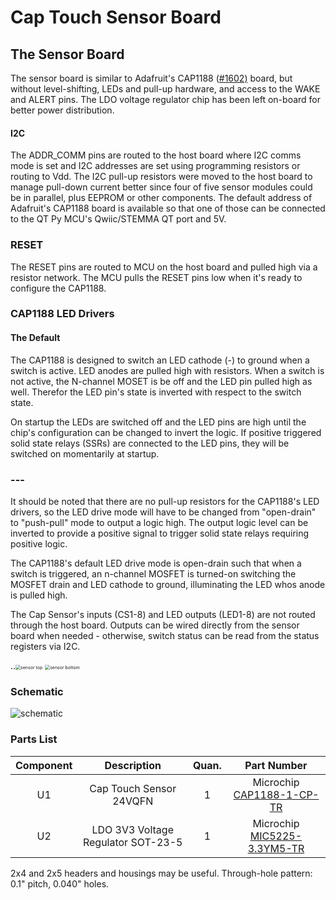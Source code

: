 # Cap Touch Sensor Board

## The Sensor Board

The sensor board is similar to Adafruit's CAP1188 ([#1602)](https://www.adafruit.com/product/1602) board, but without level-shifting, LEDs and pull-up hardware, and access to the WAKE and ALERT pins. The LDO voltage regulator chip has been left on-board for better power distribution.

#### I2C

The ADDR_COMM pins are routed to the host board where I2C comms mode is set and I2C addresses are set using programming resistors or routing to Vdd. The I2C pull-up resistors were moved to the host board to manage pull-down current better since four of five sensor modules could be in parallel, plus EEPROM or other components. The default address of Adafruit's CAP1188 board is available so that one of those can be connected to the QT Py MCU's Qwiic/STEMMA QT port and 5V.

### RESET

The RESET pins are routed to MCU on the host board and pulled high via a resistor network. The MCU pulls the RESET pins low when it's ready to configure the CAP1188.

### CAP1188 LED Drivers

#### The Default

The CAP1188 is designed to switch an LED cathode (-) to ground when a switch is active. LED anodes are pulled high with resistors. When a switch is not active, the N-channel MOSET is be off and the LED pin pulled high as well. Therefor the LED pin's state is inverted with respect to the switch state.

On startup the LEDs are switched off and the LED pins are high until the chip's configuration can be changed to invert the logic. If positive triggered solid state relays (SSRs) are connected to the LED pins, they will be switched on momentarily at startup.

### ---



It should be noted that there are no pull-up resistors for the CAP1188's LED drivers, so the LED drive mode will have to be changed from "open-drain" to "push-pull" mode to output a logic high. The output logic level can be inverted to provide a positive signal to trigger solid state relays requiring positive logic.

The CAP1188's default LED drive mode is open-drain such that when a switch is triggered, an n-channel MOSFET is turned-on switching the MOSFET drain and LED cathode to ground, illuminating the LED whos anode is pulled high.

The Cap Sensor's inputs (CS1-8) and LED outputs (LED1-8) are not routed through the host board. Outputs can be wired directly from the sensor board when needed - otherwise, switch status can be read from the status registers via I2C.

..<img src="../assets/sensor-mfg-top.png" alt="sensor top" style="zoom:50%;" /> <img src="../assets/sensor-mfg-bot.png" alt="sensor bottom" style="zoom:50%;" />

### Schematic

![schematic](../assets/schematic-sensor.png)

### Parts List

| Component |            Description             | Quan. |                         Part Number                          |
| :-------: | :--------------------------------: | :---: | :----------------------------------------------------------: |
|    U1     |      Cap Touch Sensor 24VQFN       |   1   | Microchip [CAP1188-1-CP-TR](https://www.digikey.com/short/jdhph3bp) |
|    U2     | LDO 3V3 Voltage Regulator SOT-23-5 |   1   | Microchip [MIC5225-3.3YM5-TR](https://www.digikey.com/short/h5855rbn) |

2x4 and 2x5 headers and housings may be useful. Through-hole pattern: 0.1" pitch, 0.040" holes.